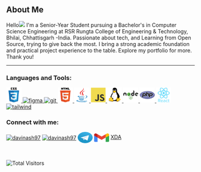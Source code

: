 <!-- Credits for Icons below : https://rahuldkjain.github.io/gh-profile-readme-generator/ -->

<!-- About me -->
## About Me
Hello<a href="#"><img src="https://media.giphy.com/media/hvRJCLFzcasrR4ia7z/giphy.gif" width="20"></a> I'm a Senior-Year Student pursuing a Bachelor's in Computer Science Engineering at RSR Rungta College of Engineering & Technology, Bhilai, Chhattisgarh -India. Passionate about tech, and Learning from Open Source, trying to give back the most. I bring a strong academic foundation and practical project experience to the table. Explore my portfolio for more. Thank you!

<hr>

### Languages and Tools:
<a href="https://www.w3schools.com/css/" target="_blank" rel="noreferrer"> <img src="https://raw.githubusercontent.com/devicons/devicon/master/icons/css3/css3-original-wordmark.svg" alt="css3" width="40" height="40"/> </a> <a href="https://www.figma.com/" target="_blank" rel="noreferrer"> <img src="https://www.vectorlogo.zone/logos/figma/figma-icon.svg" alt="figma" width="40" height="40"/> </a> <a href="https://git-scm.com/" target="_blank" rel="noreferrer"> <img src="https://www.vectorlogo.zone/logos/git-scm/git-scm-icon.svg" alt="git" width="40" height="40"/> </a> <a href="https://www.w3.org/html/" target="_blank" rel="noreferrer"> <img src="https://raw.githubusercontent.com/devicons/devicon/master/icons/html5/html5-original-wordmark.svg" alt="html5" width="40" height="40"/> </a> <a href="https://www.java.com" target="_blank" rel="noreferrer"> <img src="https://raw.githubusercontent.com/devicons/devicon/master/icons/java/java-original.svg" alt="java" width="40" height="40"/> </a> <a href="https://developer.mozilla.org/en-US/docs/Web/JavaScript" target="_blank" rel="noreferrer"> <img src="https://raw.githubusercontent.com/devicons/devicon/master/icons/javascript/javascript-original.svg" alt="javascript" width="40" height="40"/> </a> <a href="https://www.linux.org/" target="_blank" rel="noreferrer"> <img src="https://raw.githubusercontent.com/devicons/devicon/master/icons/linux/linux-original.svg" alt="linux" width="40" height="40"/> </a> <a href="https://nodejs.org" target="_blank" rel="noreferrer"> <img src="https://raw.githubusercontent.com/devicons/devicon/master/icons/nodejs/nodejs-original-wordmark.svg" alt="nodejs" width="40" height="40"/> </a> <a href="https://www.php.net" target="_blank" rel="noreferrer"> <img src="https://raw.githubusercontent.com/devicons/devicon/master/icons/php/php-original.svg" alt="php" width="40" height="40"/> </a> <a href="https://reactjs.org/" target="_blank" rel="noreferrer"> <img src="https://raw.githubusercontent.com/devicons/devicon/master/icons/react/react-original-wordmark.svg" alt="react" width="40" height="40"/> </a> <a href="https://tailwindcss.com/" target="_blank" rel="noreferrer"> <img src="https://www.vectorlogo.zone/logos/tailwindcss/tailwindcss-icon.svg" alt="tailwind" width="40" height="40"/> </a>

### Connect with me:
<a href="https://linkedin.com/in/davinash97" target="blank"><img align="center" src="https://raw.githubusercontent.com/rahuldkjain/github-profile-readme-generator/master/src/images/icons/Social/linked-in-alt.svg" alt="davinash97" height="30" width="40" /></a>
<a href="https://www.leetcode.com/davinash97" target="blank"><img align="center" src="https://raw.githubusercontent.com/rahuldkjain/github-profile-readme-generator/master/src/images/icons/Social/leet-code.svg" alt="davinash97" height="30" width="40" /></a>
<a href="https://t.me/davinash1997" target="blank" alt="telegram" ><img src="https://raw.githubusercontent.com/davinash97/davinash97.github.io/master/src/assets/svg/telegram.svg" height="30" width="40" align="center"/></a>
<a href="mailto:davinash97.work@gmail.com" target="blank" alt="email" ><img src="https://raw.githubusercontent.com/davinash97/davinash97.github.io/master/src/assets/svg/gmail.svg" height="30" width="40" align="center"/></a>
[XDA](https://forum.xda-developers.com/member.php?u=7782180)

<br>

![Total Visitors](https://visitor-badge.laobi.icu/badge?page_id=davinash97.davinash97)
